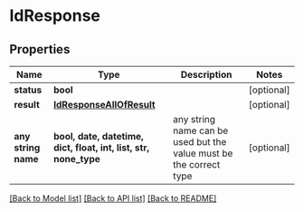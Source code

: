 # IdResponse


## Properties
Name | Type | Description | Notes
------------ | ------------- | ------------- | -------------
**status** | **bool** |  | [optional] 
**result** | [**IdResponseAllOfResult**](IdResponseAllOfResult.md) |  | [optional] 
**any string name** | **bool, date, datetime, dict, float, int, list, str, none_type** | any string name can be used but the value must be the correct type | [optional]

[[Back to Model list]](../README.md#documentation-for-models) [[Back to API list]](../README.md#documentation-for-api-endpoints) [[Back to README]](../README.md)


